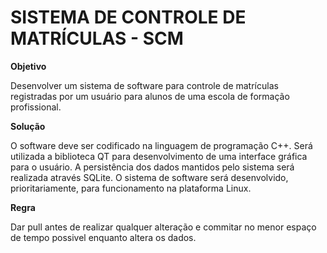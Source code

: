# SISTEMA DE CONTROLE DE MATRÍCULAS - SCM



**Objetivo**

  Desenvolver um sistema de software para controle de matrículas registradas por um usuário para alunos de uma
escola de formação profissional.


**Solução**

  O software deve ser codificado na linguagem de programação C++. Será utilizada a biblioteca QT para
desenvolvimento de uma interface gráfica para o usuário. A persistência dos dados mantidos pelo sistema será
realizada através SQLite. O sistema de software será desenvolvido, prioritariamente, para funcionamento na
plataforma Linux.


**Regra**
 
  Dar pull antes de realizar qualquer alteração e commitar no menor espaço de tempo possivel enquanto altera os dados.
